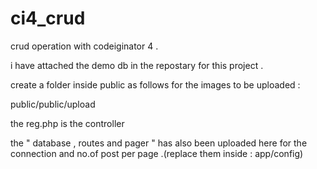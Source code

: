 # ci4_crud
crud operation with codeiginator 4 .

i have attached the demo db in the repostary for this project .

create a folder inside public as follows for the images to be uploaded :  

public/public/upload

the reg.php is the controller

the " database , routes and pager " has also been uploaded here for the connection and no.of post per page .(replace them inside : app/config)
